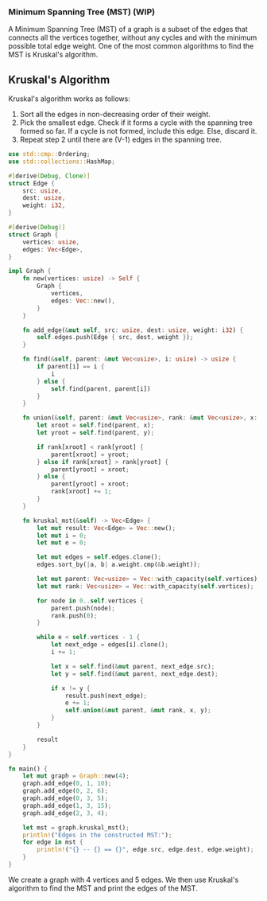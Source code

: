 ### Minimum Spanning Tree (MST) (WIP)

A Minimum Spanning Tree (MST) of a graph is a subset of the edges that connects all the vertices together, without any cycles and with the minimum possible total edge weight. One of the most common algorithms to find the MST is Kruskal's algorithm.

## Kruskal's Algorithm 

Kruskal's algorithm works as follows:
1. Sort all the edges in non-decreasing order of their weight.
2. Pick the smallest edge. Check if it forms a cycle with the spanning tree formed so far. If a cycle is not formed, include this edge. Else, discard it.
3. Repeat step 2 until there are (V-1) edges in the spanning tree.

```rust
use std::cmp::Ordering;
use std::collections::HashMap;

#[derive(Debug, Clone)]
struct Edge {
    src: usize,
    dest: usize,
    weight: i32,
}

#[derive(Debug)]
struct Graph {
    vertices: usize,
    edges: Vec<Edge>,
}

impl Graph {
    fn new(vertices: usize) -> Self {
        Graph {
            vertices,
            edges: Vec::new(),
        }
    }

    fn add_edge(&mut self, src: usize, dest: usize, weight: i32) {
        self.edges.push(Edge { src, dest, weight });
    }

    fn find(&self, parent: &mut Vec<usize>, i: usize) -> usize {
        if parent[i] == i {
            i
        } else {
            self.find(parent, parent[i])
        }
    }

    fn union(&self, parent: &mut Vec<usize>, rank: &mut Vec<usize>, x: usize, y: usize) {
        let xroot = self.find(parent, x);
        let yroot = self.find(parent, y);

        if rank[xroot] < rank[yroot] {
            parent[xroot] = yroot;
        } else if rank[xroot] > rank[yroot] {
            parent[yroot] = xroot;
        } else {
            parent[yroot] = xroot;
            rank[xroot] += 1;
        }
    }

    fn kruskal_mst(&self) -> Vec<Edge> {
        let mut result: Vec<Edge> = Vec::new();
        let mut i = 0;
        let mut e = 0;

        let mut edges = self.edges.clone();
        edges.sort_by(|a, b| a.weight.cmp(&b.weight));

        let mut parent: Vec<usize> = Vec::with_capacity(self.vertices);
        let mut rank: Vec<usize> = Vec::with_capacity(self.vertices);

        for node in 0..self.vertices {
            parent.push(node);
            rank.push(0);
        }

        while e < self.vertices - 1 {
            let next_edge = edges[i].clone();
            i += 1;

            let x = self.find(&mut parent, next_edge.src);
            let y = self.find(&mut parent, next_edge.dest);

            if x != y {
                result.push(next_edge);
                e += 1;
                self.union(&mut parent, &mut rank, x, y);
            }
        }

        result
    }
}

fn main() {
    let mut graph = Graph::new(4);
    graph.add_edge(0, 1, 10);
    graph.add_edge(0, 2, 6);
    graph.add_edge(0, 3, 5);
    graph.add_edge(1, 3, 15);
    graph.add_edge(2, 3, 4);

    let mst = graph.kruskal_mst();
    println!("Edges in the constructed MST:");
    for edge in mst {
        println!("{} -- {} == {}", edge.src, edge.dest, edge.weight);
    }
}
```

We create a graph with 4 vertices and 5 edges. We then use Kruskal's algorithm to find the MST and print the edges of the MST.